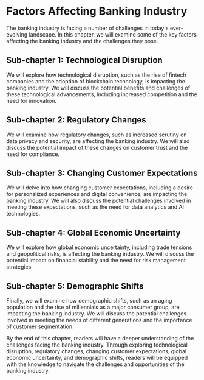 Factors Affecting Banking Industry
=============================================================================

The banking industry is facing a number of challenges in today's ever-evolving landscape. In this chapter, we will examine some of the key factors affecting the banking industry and the challenges they pose.

Sub-chapter 1: Technological Disruption
---------------------------------------

We will explore how technological disruption, such as the rise of fintech companies and the adoption of blockchain technology, is impacting the banking industry. We will discuss the potential benefits and challenges of these technological advancements, including increased competition and the need for innovation.

Sub-chapter 2: Regulatory Changes
---------------------------------

We will examine how regulatory changes, such as increased scrutiny on data privacy and security, are affecting the banking industry. We will also discuss the potential impact of these changes on customer trust and the need for compliance.

Sub-chapter 3: Changing Customer Expectations
---------------------------------------------

We will delve into how changing customer expectations, including a desire for personalized experiences and digital convenience, are impacting the banking industry. We will also discuss the potential challenges involved in meeting these expectations, such as the need for data analytics and AI technologies.

Sub-chapter 4: Global Economic Uncertainty
------------------------------------------

We will explore how global economic uncertainty, including trade tensions and geopolitical risks, is affecting the banking industry. We will discuss the potential impact on financial stability and the need for risk management strategies.

Sub-chapter 5: Demographic Shifts
---------------------------------

Finally, we will examine how demographic shifts, such as an aging population and the rise of millennials as a major consumer group, are impacting the banking industry. We will discuss the potential challenges involved in meeting the needs of different generations and the importance of customer segmentation.

By the end of this chapter, readers will have a deeper understanding of the challenges facing the banking industry. Through exploring technological disruption, regulatory changes, changing customer expectations, global economic uncertainty, and demographic shifts, readers will be equipped with the knowledge to navigate the challenges and opportunities of the banking industry.
